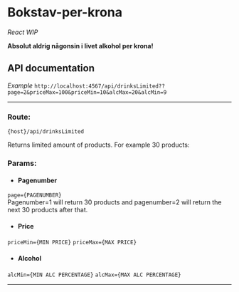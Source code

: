 # Bokstav-per-krona 
*React WIP*

**Absolut aldrig någonsin i livet alkohol per krona!**

## API documentation

*Example*
`http://localhost:4567/api/drinksLimited??page=2&priceMax=100&priceMin=10&alcMax=20&alcMin=9`

---

### Route:
`{host}/api/drinksLimited` 

Returns limited amount of products. For example 30 products:

### Params:

* #### Pagenumber
`page={PAGENUMBER}`  
Pagenumber=1 will return 30 products and pagenumber=2 will return the next 30 products after that.

* #### Price
`priceMin={MIN PRICE}`
`priceMax={MAX PRICE}`

* #### Alcohol
`alcMin={MIN ALC PERCENTAGE}`
`alcMax={MAX ALC PERCENTAGE}`

  
---


